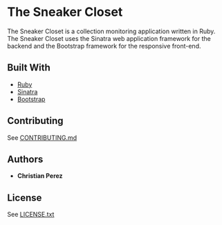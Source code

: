 # The Sneaker Closet

The Sneaker Closet is a collection monitoring application written in Ruby. The Sneaker Closet uses the Sinatra web application framework for the backend and the Bootstrap framework for the responsive front-end.

## Built With

* [Ruby](https://www.ruby-lang.org/en/)
* [Sinatra](http://sinatrarb.com/)
* [Bootstrap](https://getbootstrap.com/)

## Contributing

See [CONTRIBUTING.md](CONTRIBUTING.md)

## Authors

* **Christian Perez**

## License

See [LICENSE.txt](LICENSE.txt)
